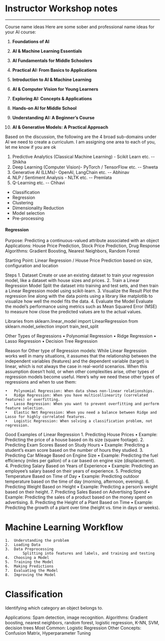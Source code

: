 
# Instructor Workshop notes
-------------------------------------
Course name ideas
Here are some sober and professional name ideas for your AI course:

1. **Foundations of AI**

2. **AI & Machine Learning Essentials**

3. **AI Fundamentals for Middle Schoolers**

4. **Practical AI: From Basics to Applications**

5. **Introduction to AI & Machine Learning**

6. **AI & Computer Vision for Young Learners**

7. **Exploring AI: Concepts & Applications**

8. **Hands-on AI for Middle School**

9. **Understanding AI: A Beginner’s Course**

10. **AI & Generative Models: A Practical Approach**

  
Based on the discussion, the following are the 4 broad sub-domains under AI we need to create a curriculum. I am assigning one area to each of you, let me know if you are ok

1. Predictive Analytics (Classical Machine Learning) - Scikit Learn etc. -- Shikha
2. Deep Learning (Computer Vision)- PyTorch / TensorFlow etc. -- Shweta
3. Generative AI (LLMs)- OpenAI, LangChain etc. -- Abhinav
4. NLP / Sentiment Analysis - NLTK etc. -- Premlata
5. Q-Learning etc. -- Chhavi


- Classification
- Regression
- Clustering
- Dimensionality Reduction
- Model selection
- Pre-processing


#### Regression
Purpose: Predicting a continuous-valued attribute associated with an object
Applications: House Price Prediction, Stock Price Prediction, Drug Response
Algorithms: Gradient Boosting, Nearest Neighbors, Random Forest

Starting Point: Linear Regression / House Price Prediction based on size, configuration and location

Steps
	1.	Dataset
Create or use an existing dataset to train your regression model, like a dataset with house sizes and prices.
	2.	Train a Linear Regression Model
Split the dataset into training and test sets, and then train a Linear Regression model using scikit-learn.
	3.	Visualize the Result
Plot the regression line along with the data points using a library like matplotlib to visualize how well the model fits the data.
	4.	Evaluate the Model
Evaluate the model’s performance using metrics such as Mean Squared Error (MSE) to measure how close the predicted values are to the actual values.


Libraries
from sklearn.linear_model import LinearRegression
from sklearn.model_selection import train_test_split


Other Types of Regressions
	•	Polynomial Regression
	•	Ridge Regression
	•	Lasso Regression
	•	Decision Tree Regression


Reason for Other type of Regression models:
While Linear Regression works well in many situations, it assumes that the relationship between the independent variables (features) and the dependent variable (target) is linear, which is not always the case in real-world scenarios. When this assumption doesn’t hold, or when other complexities arise, other types of regression models become useful. Here’s why we need these other types of regressions and when to use them:

	•	Polynomial Regression: When data shows non-linear relationships.
	•	Ridge Regression: When you have multicollinearity (correlated features) or overfitting.
	•	Lasso Regression: When you want to prevent overfitting and perform feature selection.
	•	Elastic Net Regression: When you need a balance between Ridge and Lasso for highly correlated features.
	•	Logistic Regression: When solving a classification problem, not regression.



Good Examples of Linear Regression
	1.	Predicting House Prices
	•	Example: Predicting the price of a house based on its size (square footage).
	2.	Predicting Exam Scores Based on Study Hours
	•	Example: Predicting a student’s exam score based on the number of hours they studied.
	3.	Predicting Car Mileage Based on Engine Size
	•	Example: Predicting the fuel efficiency (miles per gallon) of a car based on engine size (displacement).
	4.	Predicting Salary Based on Years of Experience
	•	Example: Predicting an employee’s salary based on their years of experience.
	5.	Predicting Temperature Based on Time of Day
	•	Example: Predicting outdoor temperature based on the time of day (morning, afternoon, evening).
	6.	Predicting Weight Based on Height
	•	Example: Predicting a person’s weight based on their height.
	7.	Predicting Sales Based on Advertising Spend
	•	Example: Predicting the sales of a product based on the money spent on advertising.
	8.	Predicting the Height of a Plant Based on Time
	•	Example: Predicting the growth of a plant over time (height vs. time in days or weeks).



Machine Learning Workflow
=======================
	1.	Understanding the problem
	2.	Loading Data
	3.	Data Preprocessing
			Splitting into features and labels, and training and testing
	4.	Choosing a Model
	5.	Training the Model
	6.	Making Predictions
	7.	Evaluating the Model
	8.	Improving the Model


Classification
==========
Identifying which category an object belongs to.

Applications: Spam detection, image recognition.
Algorithms: Gradient boosting, nearest neighbors, random forest, logistic regression, K-NN, SVM, decision trees
Most Common: Logistic Regression
Other Concepts: Confusion Matrix, Hyperparameter Tuning

